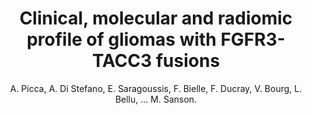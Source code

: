 ---
author: A. Picca, A. Di Stefano, E. Saragoussis, F. Bielle, F. Ducray, V. Bourg, L. Bellu, ... M. Sanson.
title: Clinical, molecular and radiomic profile of gliomas with FGFR3-TACC3 fusions
journal: EUROPEAN JOURNAL OF NEUROLOGY
year: 2020
type: article
volume: 27
number: 1
pages: 499
---
